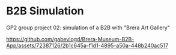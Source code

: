 # B2B Simulation
GP2 group project 02: simulation of a B2B with "Brera Art Gallery"



https://github.com/gabevlogd/Brera-Museum-B2B-App/assets/72387126/2b1c645a-f1d1-4895-a50a-448b240ac517


